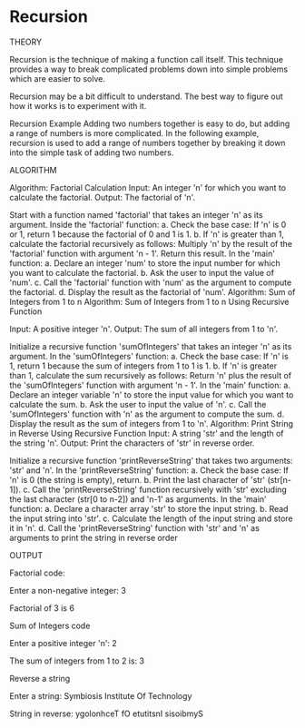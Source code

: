 # Recursion

THEORY

Recursion is the technique of making a function call itself. This technique provides a way to break complicated problems down into simple problems which are easier to solve.

Recursion may be a bit difficult to understand. The best way to figure out how it works is to experiment with it.

Recursion Example Adding two numbers together is easy to do, but adding a range of numbers is more complicated. In the following example, recursion is used to add a range of numbers together by breaking it down into the simple task of adding two numbers.

ALGORITHM

Algorithm: Factorial Calculation
Input: An integer 'n' for which you want to calculate the factorial. Output: The factorial of 'n'.

Start with a function named 'factorial' that takes an integer 'n' as its argument.
Inside the 'factorial' function: a. Check the base case: If 'n' is 0 or 1, return 1 because the factorial of 0 and 1 is 1. b. If 'n' is greater than 1, calculate the factorial recursively as follows:
Multiply 'n' by the result of the 'factorial' function with argument 'n - 1'.
Return this result.
In the 'main' function: a. Declare an integer 'num' to store the input number for which you want to calculate the factorial. b. Ask the user to input the value of 'num'. c. Call the 'factorial' function with 'num' as the argument to compute the factorial. d. Display the result as the factorial of 'num'.
Algorithm: Sum of Integers from 1 to n
Algorithm: Sum of Integers from 1 to n Using Recursive Function

Input: A positive integer 'n'. Output: The sum of all integers from 1 to 'n'.

Initialize a recursive function 'sumOfIntegers' that takes an integer 'n' as its argument.
In the 'sumOfIntegers' function: a. Check the base case: If 'n' is 1, return 1 because the sum of integers from 1 to 1 is 1. b. If 'n' is greater than 1, calculate the sum recursively as follows:
Return 'n' plus the result of the 'sumOfIntegers' function with argument 'n - 1'.
In the 'main' function: a. Declare an integer variable 'n' to store the input value for which you want to calculate the sum. b. Ask the user to input the value of 'n'. c. Call the 'sumOfIntegers' function with 'n' as the argument to compute the sum. d. Display the result as the sum of integers from 1 to 'n'.
Algorithm: Print String in Reverse Using Recursive Function
Input: A string 'str' and the length of the string 'n'. Output: Print the characters of 'str' in reverse order.

Initialize a recursive function 'printReverseString' that takes two arguments: 'str' and 'n'.
In the 'printReverseString' function: a. Check the base case: If 'n' is 0 (the string is empty), return. b. Print the last character of 'str' (str[n-1]). c. Call the 'printReverseString' function recursively with 'str' excluding the last character (str[0 to n-2]) and 'n-1' as arguments.
In the 'main' function: a. Declare a character array 'str' to store the input string. b. Read the input string into 'str'. c. Calculate the length of the input string and store it in 'n'. d. Call the 'printReverseString' function with 'str' and 'n' as arguments to print the string in reverse order

OUTPUT

Factorial code:

Enter a non-negative integer: 3

Factorial of 3 is 6

Sum of Integers code

Enter a positive integer 'n': 2

The sum of integers from 1 to 2 is: 3

Reverse a string

Enter a string: Symbiosis Institute Of Technology

String in reverse: ygolonhceT fO etutitsnI sisoibmyS
